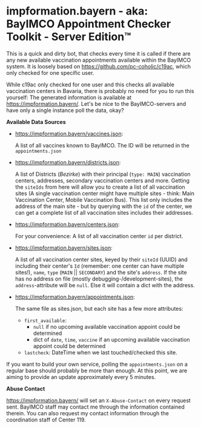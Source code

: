 impformation.bayern - aka: BayIMCO Appointment Checker Toolkit - Server Edition™
================================================================================

This is a quick and dirty bot, that checks every time it is called if there are any new available vaccination 
appointments available within the BayIMCO system. It is loosely based on https://github.com/pc-coholic/c19ac, which 
only checked for one specific user.

While c19ac only checked for one user and this checks all available vaccination centers in Bavaria, there is probably 
no need for you to run this yourself: The generated information is available at https://impformation.bayern/. Let's 
be nice to the BayIMCO-servers and have only a single instance poll the data, okay?

**Available Data Sources**

* https://impformation.bayern/vaccines.json:
  
    A list of all vaccines known to BayIMCO. The ID will be returned in the `appointments.json`

* https://impformation.bayern/districts.json:

    A list of Districts (*Bezirke*) with their principal (`type: MAIN`) vaccination centers, addresses, secondary 
    vaccination centers and more. Getting the `siteIds` from here will allow you to create a list of all vaccination
    sites (A single vaccination center might have multiple sites - think: Main Vaccination Center, Mobile Vaccination 
    Bus). This list only includes the address of the main site - but by querying with the `id` of the center, we can 
    get a complete list of all vaccination sites includes their addresses.
  
* https://impformation.bayern/centers.json:
    
    For your convenience: A list of all vaccination center `id` per district.
  
* https://impformation.bayern/sites.json:

    A list of all vaccination center sites, keyed by their `siteId` (UUID) and including their center's `Id` (remember: 
    one center can have multiple sites!), `name`, `type` (`MAIN` || `SECONDARY`) and the site's `address`. If the site 
    has no address on file (mostly debugging-/development-sites), the `address`-attribute will be `null`. Else it will 
    contain a dict with the address.
  
* https://impformation.bayern/appointments.json:

    The same file as sites.json, but each site has a few more attributes:
    * `first_available`:
      * `null` if no upcoming available vaccination appoint could be determined
      * dict of `date`, `time`, `vaccine` if an upcoming available vaccination appoint could be determined
    * `lastcheck`: DateTime when we last touched/checked this site.
    

If you want to build your own service, polling the `appointments.json` on a regular base should probably be more than 
enough. At this point, we are aiming to provide an update approximately every 5 minutes.


**Abuse Contact**

https://impformation.bayern/ will set an `X-Abuse-Contact` on every request sent. BayIMCO staff may contact me through 
the information contained therein. You can also request my contact information through the coordination staff of 
Center 119.
